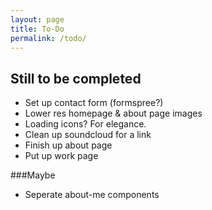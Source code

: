 ```yaml
---
layout: page
title: To-Do
permalink: /todo/
---
```


## Still to be completed

- Set up contact form (formspree?)
- Lower res homepage & about page images
- Loading icons? For elegance.
- Clean up soundcloud for a link
- Finish up about page
- Put up work page

###Maybe
- Seperate about-me components
